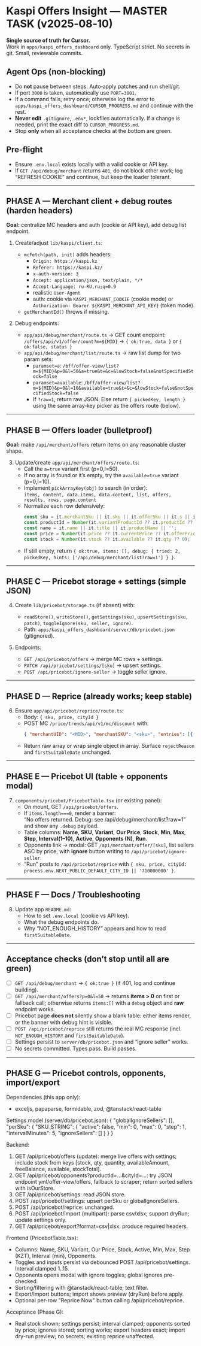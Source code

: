 # Kaspi Offers Insight — MASTER TASK (v2025‑08‑10)

**Single source of truth for Cursor.**  
Work in `apps/kaspi_offers_dashboard` only. TypeScript strict. No secrets in git. Small, reviewable commits.

## Agent Ops (non‑blocking)
- Do **not** pause between steps. Auto‑apply patches and run shell/git.
- If port `3000` is taken, automatically use `PORT=3001`.
- If a command fails, retry once; otherwise log the error to `apps/kaspi_offers_dashboard/CURSOR_PROGRESS.md` and continue with the rest.
- **Never edit** `.gitignore`, `.env*`, lockfiles automatically. If a change is needed, print the exact diff to `CURSOR_PROGRESS.md`.
- Stop **only** when all acceptance checks at the bottom are green.

## Pre‑flight
- Ensure `.env.local` exists locally with a valid cookie or API key.  
- If `GET /api/debug/merchant` returns `401`, do not block other work; log “REFRESH COOKIE” and continue, but keep the loader tolerant.

---

## PHASE A — Merchant client + debug routes (harden headers)
**Goal:** centralize MC headers and auth (cookie or API key), add debug list endpoint.

1) Create/adjust `lib/kaspi/client.ts`:
   - `mcFetch(path, init)` adds headers:
     - `Origin: https://kaspi.kz`
     - `Referer: https://kaspi.kz/`
     - `x-auth-version: 3`
     - `Accept: application/json, text/plain, */*`
     - `Accept-Language: ru-RU,ru;q=0.9`
     - realistic `User-Agent`
     - auth: cookie via `KASPI_MERCHANT_COOKIE` (cookie mode) or `Authorization: Bearer ${KASPI_MERCHANT_API_KEY}` (token mode).
   - `getMerchantId()` throws if missing.

2) Debug endpoints:
   - `app/api/debug/merchant/route.ts` → GET count endpoint:  
     `/offers/api/v1/offer/count?m=${MID}` → `{ ok:true, data }` or `{ ok:false, status }`
   - `app/api/debug/merchant/list/route.ts` → raw list dump for two param sets:
     - `paramset=a`: `/bff/offer-view/list?m=${MID}&p=0&l=50&a=true&t=&c=&lowStock=false&notSpecifiedStock=false`
     - `paramset=available`: `/bff/offer-view/list?m=${MID}&p=0&l=10&available=true&t=&c=&lowStock=false&notSpecifiedStock=false`
     - If `?raw=1`, return raw JSON. Else return `{ pickedKey, length }` using the same array‑key picker as the offers route (below).

---

## PHASE B — Offers loader (bulletproof)
**Goal:** make `/api/merchant/offers` return items on any reasonable cluster shape.

3) Update/create `app/api/merchant/offers/route.ts`:
   - Call the `a=true` variant first (p=0,l=50).
   - If no array is found or it’s empty, try the `available=true` variant (p=0,l=10).
   - Implement `pickArrayKey(obj)` to search (in order):  
     `items, content, data.items, data.content, list, offers, results, rows, page.content`
   - Normalize each row defensively:
     ```ts
     const sku = it.merchantSku || it.sku || it.offerSku || it.s || it.id || '';
     const productId = Number(it.variantProductId ?? it.productId ?? it.variantId ?? 0);
     const name = it.name || it.title || it.productName || '';
     const price = Number(it.price ?? it.currentPrice ?? it.offerPrice ?? it.value ?? 0);
     const stock = Number(it.stock ?? it.available ?? it.qty ?? 0);
     ```
   - If still empty, return `{ ok:true, items: [], debug: { tried: 2, pickedKey, hints: ['/api/debug/merchant/list?raw=1'] } }`.

---

## PHASE C — Pricebot storage + settings (simple JSON)
4) Create `lib/pricebot/storage.ts` (if absent) with:
   - `readStore()`, `writeStore()`, `getSettings(sku)`, `upsertSettings(sku, patch)`, `toggleIgnore(sku, seller, ignore)`.
   - Path: `apps/kaspi_offers_dashboard/server/db/pricebot.json` (gitignored).

5) Endpoints:
   - `GET /api/pricebot/offers` → merge MC rows + settings.
   - `PATCH /api/pricebot/settings/[sku]` → upsert settings.
   - `POST /api/pricebot/ignore-seller` → toggle seller ignore.

---

## PHASE D — Reprice (already works; keep stable)
6) Ensure `app/api/pricebot/reprice/route.ts`:
   - Body: `{ sku, price, cityId }`
   - POST MC `/price/trends/api/v1/mc/discount` with:
     ```json
     { "merchantUID": "<MID>", "merchantSKU": "<sku>", "entries": [{ "city": "<cityId>", "price": <price> }] }
     ```
   - Return raw array or wrap single object in array. Surface `rejectReason` and `firstSuitableDate` unchanged.

---

## PHASE E — Pricebot UI (table + opponents modal)
7) `components/pricebot/PricebotTable.tsx` (or existing panel):
   - On mount, GET `/api/pricebot/offers`.
   - If `items.length===0`, render a banner:  
     “No offers returned. Debug: see /api/debug/merchant/list?raw=1” and show any `.debug` payload.
   - Table columns: **Name**, **SKU**, **Variant**, **Our Price**, **Stock**, **Min**, **Max**, **Step**, **Interval(1–10)**, **Active**, **Opponents (N)**, **Run**.
   - Opponents link → modal: GET `/api/merchant/offer/[sku]`, list sellers ASC by price, with **ignore** button writing to `/api/pricebot/ignore-seller`.
   - “Run” posts to `/api/pricebot/reprice` with `{ sku, price, cityId: process.env.NEXT_PUBLIC_DEFAULT_CITY_ID || '710000000' }`.

---

## PHASE F — Docs / Troubleshooting
8) Update app `README.md`:
   - How to set `.env.local` (cookie vs API key).
   - What the debug endpoints do.
   - Why “NOT_ENOUGH_HISTORY” appears and how to read `firstSuitableDate`.

---

## Acceptance checks (don’t stop until all are green)
- [ ] `GET /api/debug/merchant` → `{ ok:true }` (if 401, log and continue building).
- [ ] `GET /api/merchant/offers?p=0&l=50` → returns **items > 0** on first or fallback call; otherwise returns `items:[]` with a `debug` object and **raw** endpoint works.
- [ ] Pricebot page **does not** silently show a blank table: either items render, or the banner with debug hint is visible.
- [ ] `POST /api/pricebot/reprice` still returns the real MC response (incl. `NOT_ENOUGH_HISTORY` and `firstSuitableDate`).
- [ ] Settings persist to `server/db/pricebot.json` and “ignore seller” works.
- [ ] No secrets committed. Types pass. Build passes.

---

## PHASE G — Pricebot controls, opponents, import/export

Dependencies (this app only):
- exceljs, papaparse, formidable, zod, @tanstack/react-table

Settings model (server/db/pricebot.json):
{
  "globalIgnoreSellers": [],
  "perSku": {
    "SKU_STRING": {
      "active": false,
      "min": 0,
      "max": 0,
      "step": 1,
      "intervalMinutes": 5,
      "ignoreSellers": []
    }
  }
}

Backend:
1) GET /api/pricebot/offers (update): merge live offers with settings; include stock from keys [stock, qty, quantity, availableAmount, freeBalance, available, stockTotal].
2) GET /api/pricebot/opponents?productId=...&cityId=...: try JSON endpoint yml/offer-view/offers, fallback to scraper; return sorted sellers with isOurStore.
3) GET /api/pricebot/settings: read JSON store.
4) POST /api/pricebot/settings: upsert perSku or globalIgnoreSellers.
5) POST /api/pricebot/reprice: unchanged.
6) POST /api/pricebot/import (multipart): parse csv/xlsx; support dryRun; update settings only.
7) GET /api/pricebot/export?format=csv|xlsx: produce required headers.

Frontend (PricebotTable.tsx):
- Columns: Name, SKU, Variant, Our Price, Stock, Active, Min, Max, Step (KZT), Interval (min), Opponents.
- Toggles and inputs persist via debounced POST /api/pricebot/settings. Interval clamped 1..15.
- Opponents opens modal with ignore toggles; global ignores pre-checked.
- Sorting/filtering with @tanstack/react-table; text filter.
- Export/Import buttons; import shows preview (dryRun) before apply.
- Optional per-row "Reprice Now" button calling /api/pricebot/reprice.

Acceptance (Phase G):
- Real stock shown; settings persist; interval clamped; opponents sorted by price; ignores stored; sorting works; export headers exact; import dry-run preview; no secrets; existing reprice unaffected.